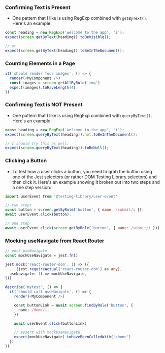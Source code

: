 
### Confirming Text is Present

- One pattern that I like is using RegExp combined with `getByText()`. Here's 
an example:

```js
const heading = new RegExp('welcome to the app', 'i');
expect(screen.getByText(heading)).toBeVisible();

// or
expect(screen.getByText(heading)).toBeInTheDocument();
```

### Counting Elements in a Page

```js
it('should render four images', () => {
  render(<MyComponent />)
  const images = screen.getAllByRole('img')
  expect(images).toHaveLength(4)
})
```

### Confirming Text is NOT Present

- One pattern that I like is using RegExp combined with `queryByText()`. Here's
an example:

```js
const heading = new RegExp('welcome to the app', 'i');
expect(screen.queryByText(heading)).not.toBeInTheDocument();

// I should try this as well:
expect(screen.queryByText(heading)).toBeNull();
```

### Clicking a Button
- To test how a user clicks a button, you need to grab the button using one of the Jest
selectors (or rather DOM Testing Library selectors) and then click it. Here's an example
showing it broken out into two steps and a one step version:

```js
import userEvent from '@testing-library/user-event'

// two steps
const button = screen.getByRole('button', { name: /submit/i });
await userEvent.click(button);

// one step
await userEvent.click(screen.getByRole('button', { name: /submit/i }));
```

### Mocking useNavigate from React Router

```ts
// mock useNavigate
const mockUseNavigate = jest.fn()

jest.mock('react-router-dom', () => ({
  ...(jest.requireActual('react-router-dom') as any),
  useNavigate: () => mockUseNavigate,
}))

describe('mytest', () => {
  it('should call useNavigate', () => {
    render(<MyComponent />)

    const buttonLink = await screen.findByRole('button', {
      name: /Home/i,
    })

    await userEvent.click(buttonLink)

    // assert with mockUseNavigate
    expect(mockUseNavigate).toHaveBeenCalledWith('/home')
  })
})
```
